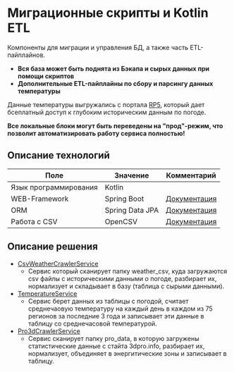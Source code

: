 # Миграционные скрипты и Kotlin ETL

Компоненты для миграции и управления БД, а также часть ETL-пайплайнов.

* **Вся база может быть поднята из Бэкапа и сырых данных при помощи скриптов**
* **Дополнительные ETL-пайплайны по сбору и парсингу данных температуры**

Данные температуры выгружались с портала [RP5](https://rp5.ru/), который дает бсеплатный доступ к глубоким историческим данным по погоде.

**Все локальные блоки могут быть переведены на "прод"-режим, что позволит автоматизировать работу сервиса полностью!**

## Описание технологий

| Поле | Значение | Комментарий |
| ---------------- | ----------- | -------------------------------------------|
| Язык программирования | Kotlin | |
| WEB-Framework | Spring Boot | [Документация](https://spring.io/projects/spring-boot) |
| ORM | Spring Data JPA | [Документация](https://spring.io/projects/spring-data-jpa) |
| Работа с CSV | OpenCSV | [Документация](http://opencsv.sourceforge.net/) |

## Описание решения

- [CsvWeatherCrawlerService](https://github.com/graphometrica/minenegro_backend/blob/main/src/main/kotlin/com/graphometrica/minenergo/backend/weather/service/CsvWeatherCrawlerService.kt)
  * Сервис который сканирует папку weather_csv, куда загружаются csv файлы с историческими данными о погоде, разбирает их, нормализует и складывает в базу (таблица с сырыми данными).
- [TemperatureService](https://github.com/graphometrica/minenegro_backend/blob/main/src/main/kotlin/com/graphometrica/minenergo/backend/weather/service/TemperatureService.kt)
  * Сервис берет данных из таблицы с погодой, считает среднечаовую температуру на каждый день в каждом из 75 регионов за последние 3 года и записывает эти данные в таблицу со среднечасовой температурой.
- [Pro3dCrawlerService](https://github.com/graphometrica/minenegro_backend/blob/main/src/main/kotlin/com/graphometrica/minenergo/backend/pro3d/service/Pro3dCrawlerService.kt)
  * Сервис сканирует папку pro_data, в которую загружены статистические данные с стайта 3dpro.info, разбирает их, нормализует, объединяет в энергитические зоны и записывает в таблицу.
